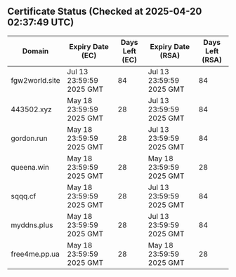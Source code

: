 ## Certificate Status (Checked at 2025-04-20 02:37:49 UTC)
| Domain | Expiry Date (EC) | Days Left (EC) | Expiry Date (RSA) | Days Left (RSA) |
|--------|-------------------|----------------|--------------------|--------------------|
| fgw2world.site | Jul 13 23:59:59 2025 GMT | 84 | Jul 13 23:59:59 2025 GMT | 84 |
| 443502.xyz | May 18 23:59:59 2025 GMT | 28 | Jul 13 23:59:59 2025 GMT | 84 |
| gordon.run | May 18 23:59:59 2025 GMT | 28 | Jul 13 23:59:59 2025 GMT | 84 |
| queena.win | May 18 23:59:59 2025 GMT | 28 | May 18 23:59:59 2025 GMT | 28 |
| sqqq.cf | May 18 23:59:59 2025 GMT | 28 | Jul 13 23:59:59 2025 GMT | 84 |
| myddns.plus | May 18 23:59:59 2025 GMT | 28 | Jul 13 23:59:59 2025 GMT | 84 |
| free4me.pp.ua | May 18 23:59:59 2025 GMT | 28 | May 18 23:59:59 2025 GMT | 28 |
